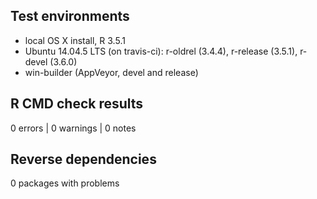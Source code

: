 ## Test environments
* local OS X install, R 3.5.1
* Ubuntu 14.04.5 LTS (on travis-ci): r-oldrel (3.4.4), r-release (3.5.1), r-devel (3.6.0)
* win-builder (AppVeyor, devel and release)


## R CMD check results

0 errors | 0 warnings | 0 notes

## Reverse dependencies

0 packages with problems
